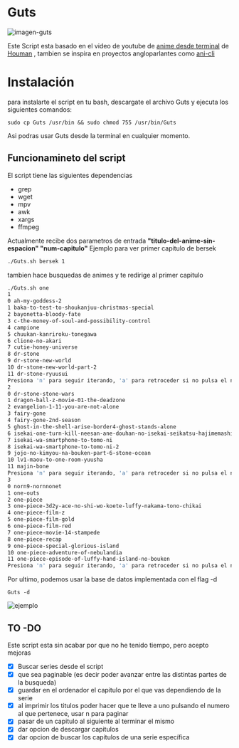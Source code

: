 # Guts

![imagen-guts](https://github.com/danifreflow/Guts/blob/main/Guts/assets/guts.png)

Este Script esta basado en el video de youtube de [anime desde terminal](https://www.youtube.com/watch?v=IHDqzGno4Y4) 
de [Houman](https://houmanr.xyz/) , tambien se inspira en proyectos angloparlantes como
[ani-cli](https://github.com/pystardust/ani-cli)

# Instalación
para instalarte el script en tu bash, descargate el archivo Guts y ejecuta los siguientes comandos:

```
sudo cp Guts /usr/bin && sudo chmod 755 /usr/bin/Guts
```


Asi podras usar Guts desde la terminal en cualquier momento.

## Funcionamineto del script
El script tiene las siguientes dependencias 
- grep
- wget
- mpv
- awk
- xargs
- ffmpeg


Actualmente recibe dos parametros de entrada **"titulo-del-anime-sin-espacion" "num-capitulo"**
Ejemplo para ver primer capitulo de bersek
```bash
./Guts.sh bersek 1
```
tambien hace busquedas de animes y te redirige al primer capitulo
```bash
./Guts.sh one
1
0 ah-my-goddess-2
1 baka-to-test-to-shoukanjuu-christmas-special
2 bayonetta-bloody-fate
3 c-the-money-of-soul-and-possibility-control
4 campione
5 chuukan-kanriroku-tonegawa
6 clione-no-akari
7 cutie-honey-universe
8 dr-stone
9 dr-stone-new-world
10 dr-stone-new-world-part-2
11 dr-stone-ryuusui
Presiona 'n' para seguir iterando, 'a' para retroceder si no pulsa el numero que quieres ver n
2
0 dr-stone-stone-wars
1 dragon-ball-z-movie-01-the-deadzone
2 evangelion-1-11-you-are-not-alone
3 fairy-gone
4 fairy-gone-2nd-season
5 ghost-in-the-shell-arise-border4-ghost-stands-alone
6 isekai-one-turn-kill-neesan-ane-douhan-no-isekai-seikatsu-hajimemashita
7 isekai-wa-smartphone-to-tomo-ni
8 isekai-wa-smartphone-to-tomo-ni-2
9 jojo-no-kimyou-na-bouken-part-6-stone-ocean
10 lv1-maou-to-one-room-yuusha
11 majin-bone
Presiona 'n' para seguir iterando, 'a' para retroceder si no pulsa el numero que quieres ver n
3
0 norn9-nornnonet
1 one-outs
2 one-piece
3 one-piece-3d2y-ace-no-shi-wo-koete-luffy-nakama-tono-chikai
4 one-piece-film-z
5 one-piece-film-gold
6 one-piece-film-red
7 one-piece-movie-14-stampede
8 one-piece-recap
9 one-piece-special-glorious-island
10 one-piece-adventure-of-nebulandia
11 one-piece-episode-of-luffy-hand-island-no-bouken
Presiona 'n' para seguir iterando, 'a' para retroceder si no pulsa el numero que quieres ver
```
Por ultimo, podemos usar la base de datos implementada con el flag -d

```
Guts -d
```


![ejemplo](https://github.com/danifreflow/Guts/blob/main/Guts/assets/recording.gif)

## TO -DO
Este script esta sin acabar por que no he tenido tiempo, pero acepto mejoras
- [x] Buscar series desde el script
- [x] que sea paginable (es decir poder avanzar entre las distintas partes de la busqueda)
- [x] guardar en el ordenador el capitulo por el que vas dependiendo de la serie
- [x] al imprimir los titulos poder hacer que te lleve a uno pulsando el numero al que pertenece, usar n para paginar
- [x] pasar de un capitulo al siguiente al terminar el mismo
- [x] dar opcion de descargar capitulos
- [x] dar opcion de buscar los capitulos de una serie específica
